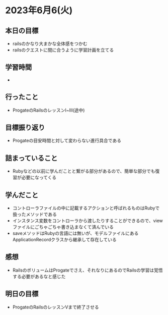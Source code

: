 # 2023年6月6(火)

## 本日の目標
- railsのかなり大まかな全体感をつかむ
- railsのクエストに間に合うように学習計画を立てる

## 学習時間
- 

## 行ったこと
- ProgateのRailsのレッスンⅠ~Ⅲ(途中)
   
## 目標振り返り
- Progateの目安時間と対して変わらない進行具合である

## 詰まっていること
- Rubyなどの以前に学んだことと繋がる部分があるので、簡単な部分でも復習が必要になってくる

## 学んだこと
- コントローラファイルの中に記載するアクションと呼ばれるものはRubyで扱ったメソッドである
- インスタンス変数をコントローラから渡したりすることができるので、viewファイルにごちゃごちゃ書き込まなくて済んでいる
- saveメソッドはRubyの言語には無いが、モデルファイルにあるApplicationRecordクラスから継承して存在している

## 感想
- RailsのボリュームはProgateでさえ、それなりにあるのでRailsの学習は覚悟する必要があるなと感じた

## 明日の目標
- ProgateのRailsのレッスンVまで終了させる